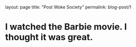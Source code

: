 layout: page
title: "Post Woke Society"
permalink: blog-post/1

# I watched the Barbie movie. I thought it was great.

